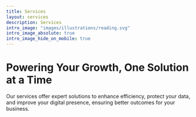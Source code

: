 ```yaml
---
title: Services
layout: services
description: Services
intro_image: "images/illustrations/reading.svg"
intro_image_absolute: true
intro_image_hide_on_mobile: true
---
```


# Powering Your Growth, One Solution at a Time

Our services offer expert solutions to enhance efficiency, protect your data, and improve your digital presence, ensuring better outcomes for your business.